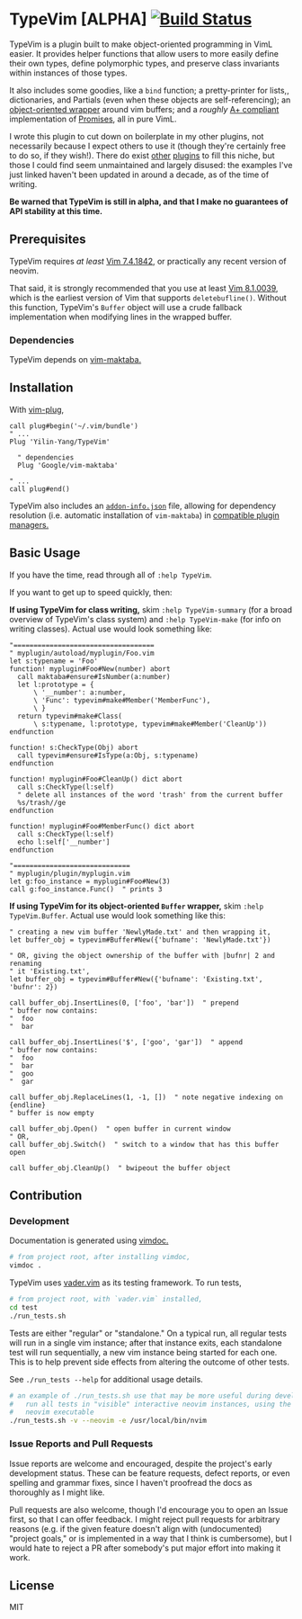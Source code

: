 TypeVim [ALPHA] [![Build Status](https://travis-ci.com/Yilin-Yang/TypeVim.svg?branch=master)](https://travis-ci.com/Yilin-Yang/TypeVim)
================================================================================
TypeVim is a plugin built to make object-oriented programming in VimL easier. It
provides helper functions that allow users to more easily define their own
types, define polymorphic types, and preserve class invariants within instances
of those types.

It also includes some goodies, like a `bind` function; a pretty-printer for
lists,, dictionaries, and Partials (even when these objects are
self-referencing); an [object-oriented wrapper](autoload/typevim/Buffer.vim)
around vim buffers; and a *roughly* [A+ compliant](https://promisesaplus.com/)
implementation of [Promises](autoload/typevim/Promise.vim), all in pure VimL.

I wrote this plugin to cut down on boilerplate in my other plugins, not
necessarily because I expect others to use it (though they're certainly free to
do so, if they wish!). There do exist [other](https://github.com/vim-scripts/vimpp)
[plugins](https://github.com/rizzatti/funcoo.vim) to fill this niche, but those
I could find seem unmaintained and largely disused: the examples I've just
linked haven't been updated in around a decade, as of the time of writing.

**Be warned that TypeVim is still in alpha, and that I make no guarantees of API
stability at this time.**

Prerequisites
--------------------------------------------------------------------------------
TypeVim requires *at least* [Vim 7.4.1842](https://github.com/vim/vim/commit/03e19a04ac2ca55643663b97b6ab94043233dcbd),
or practically any recent version of neovim.

That said, it is strongly recommended that you use at least [Vim 8.1.0039](https://github.com/vim/vim/commit/d79a26219d7161e9211fd144f0e874aa5f6d251e),
which is the earliest version of Vim that supports `deletebufline()`. Without
this function, TypeVim's `Buffer` object will use a crude fallback
implementation when modifying lines in the wrapped buffer.

### Dependencies
TypeVim depends on [vim-maktaba.](https://github.com/google/vim-maktaba/)

Installation
--------------------------------------------------------------------------------
With [vim-plug](https://github.com/junegunn/vim-plug),

```vim
call plug#begin('~/.vim/bundle')
" ...
Plug 'Yilin-Yang/TypeVim'

  " dependencies
  Plug 'Google/vim-maktaba'

" ...
call plug#end()
```

TypeVim also includes an [`addon-info.json`](https://github.com/google/vim-maktaba/wiki/Creating-Vim-Plugins-with-Maktaba#plugin_metadata)
file, allowing for dependency resolution (i.e. automatic installation of
`vim-maktaba`) in [compatible plugin managers.](https://github.com/MarcWeber/vim-addon-manager)

Basic Usage
--------------------------------------------------------------------------------
If you have the time, read through all of `:help TypeVim`.

If you want to get up to speed quickly, then:

**If using TypeVim for class writing,** skim `:help TypeVim-summary` (for
a broad overview of TypeVim's class system) and `:help TypeVim-make` (for info
on writing classes). Actual use would look something like:

```vim
"===================================
" myplugin/autoload/myplugin/Foo.vim
let s:typename = 'Foo'
function! myplugin#Foo#New(number) abort
  call maktaba#ensure#IsNumber(a:number)
  let l:prototype = {
      \ '__number': a:number,
      \ 'Func': typevim#make#Member('MemberFunc'),
      \ }
  return typevim#make#Class(
      \ s:typename, l:prototype, typevim#make#Member('CleanUp'))
endfunction

function! s:CheckType(Obj) abort
  call typevim#ensure#IsType(a:Obj, s:typename)
endfunction

function! myplugin#Foo#CleanUp() dict abort
  call s:CheckType(l:self)
  " delete all instances of the word 'trash' from the current buffer
  %s/trash//ge
endfunction

function! myplugin#Foo#MemberFunc() dict abort
  call s:CheckType(l:self)
  echo l:self['__number']
endfunction

"=============================
" myplugin/plugin/myplugin.vim
let g:foo_instance = myplugin#Foo#New(3)
call g:foo_instance.Func()  " prints 3
```

**If using TypeVim for its object-oriented `Buffer` wrapper,** skim `:help
TypeVim.Buffer`. Actual use would look something like this:

```vim
" creating a new vim buffer 'NewlyMade.txt' and then wrapping it,
let buffer_obj = typevim#Buffer#New({'bufname': 'NewlyMade.txt'})

" OR, giving the object ownership of the buffer with |bufnr| 2 and renaming
" it 'Existing.txt',
let buffer_obj = typevim#Buffer#New({'bufname': 'Existing.txt', 'bufnr': 2})

call buffer_obj.InsertLines(0, ['foo', 'bar'])  " prepend
" buffer now contains:
"  foo
"  bar

call buffer_obj.InsertLines('$', ['goo', 'gar'])  " append
" buffer now contains:
"  foo
"  bar
"  goo
"  gar

call buffer_obj.ReplaceLines(1, -1, [])  " note negative indexing on {endline}
" buffer is now empty

call buffer_obj.Open()  " open buffer in current window
" OR,
call buffer_obj.Switch()  " switch to a window that has this buffer open

call buffer_obj.CleanUp()  " bwipeout the buffer object
```

Contribution
--------------------------------------------------------------------------------
### Development
Documentation is generated using [vimdoc.](https://github.com/google/vimdoc)

```bash
# from project root, after installing vimdoc,
vimdoc .
```

TypeVim uses [vader.vim](https://github.com/junegunn/vader.vim) as its testing
framework. To run tests,

```bash
# from project root, with `vader.vim` installed,
cd test
./run_tests.sh
```

Tests are either "regular" or "standalone." On a typical run, all regular tests
will run in a single vim instance; after that instance exits, each standalone
test will run sequentially, a new vim instance being started for each one. This
is to help prevent side effects from altering the outcome of other tests.

See `./run_tests --help` for additional usage details.

```bash
# an example of ./run_tests.sh use that may be more useful during development:
#   run all tests in "visible" interactive neovim instances, using the given
#   neovim executable
./run_tests.sh -v --neovim -e /usr/local/bin/nvim
```

### Issue Reports and Pull Requests
Issue reports are welcome and encouraged, despite the project's early
development status. These can be feature requests, defect reports, or even
spelling and grammar fixes, since I haven't proofread the docs as thoroughly as
I might like.

Pull requests are also welcome, though I'd encourage you to open an Issue first,
so that I can offer feedback. I might reject pull requests for arbitrary reasons
(e.g. if the given feature doesn't align with (undocumented) "project goals," or
is implemented in a way that I think is cumbersome), but I would hate to reject
a PR after somebody's put major effort into making it work.

License
--------------------------------------------------------------------------------
MIT
